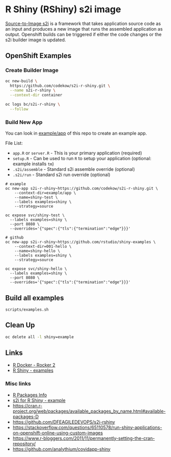 # R Shiny (RShiny) s2i image

[Source-to-Image s2i](https://docs.openshift.com/container-platform/3.6/architecture/core_concepts/builds_and_image_streams.html#source-build) is a framework that takes application source code as an input and produces a new image that runs the assembled application as output. Openshift builds can be triggered if either the code changes or the s2i builder image is updated.

## OpenShift Examples

### Create Builder Image

```sh
oc new-build \
  https://github.com/codekow/s2i-r-shiny.git \
  --name s2i-r-shiny \
  --context-dir container

oc logs bc/s2i-r-shiny \
  --follow  
```

### Build New App

You can look in [example/app](example/app) of this repo to create an example app.

File List:

- `app.R` or `server.R` - This is your primary application (required)
- `setup.R` - Can be used to run `R` to setup your application (optional: example installs `tm`)
- `.s2i/assemble` - Standard s2i assemble override (optional)
- `.s2i/run` -  Standard s2i run override (optional)

```
# example
oc new-app s2i-r-shiny~https://github.com/codekow/s2i-r-shiny.git \
    --context-dir=example/app \
    --name=shiny-test \
    --labels examples=shiny \
    --strategy=source

oc expose svc/shiny-test \
  --labels examples=shiny \
  --port 8080 \
  --overrides='{"spec":{"tls":{"termination":"edge"}}}'
```

```
# github
oc new-app s2i-r-shiny~https://github.com/rstudio/shiny-examples \
    --context-dir=001-hello \
    --name=shiny-hello \
    --labels examples=shiny \
    --strategy=source

oc expose svc/shiny-hello \
  --labels examples=shiny \
  --port 8080 \
  --overrides='{"spec":{"tls":{"termination":"edge"}}}'
```

## Build all examples

```
scripts/examples.sh
```

## Clean Up

```sh
oc delete all -l shiny=example
```

## Links

- [R Docker - Rocker 2](https://github.com/rocker-org/rocker-versioned2)
- [R Shiny - examples](https://github.com/rstudio/shiny-examples)

### Misc links

- [R Packages Info](https://cran.rstudio.com/bin/linux/redhat)
- [s2i for R Shiny - example](https://examples.openshift.pub/build/s2i-r-shiny)
- https://cran.r-project.org/web/packages/available_packages_by_name.html#available-packages-D
- https://github.com/DFEAGILEDEVOPS/s2i-rshiny
- https://stackoverflow.com/questions/65110578/run-shiny-applications-on-openshift-online-using-custom-images
- https://www.r-bloggers.com/2011/11/permanently-setting-the-cran-repository/
- https://github.com/analythium/covidapp-shiny
